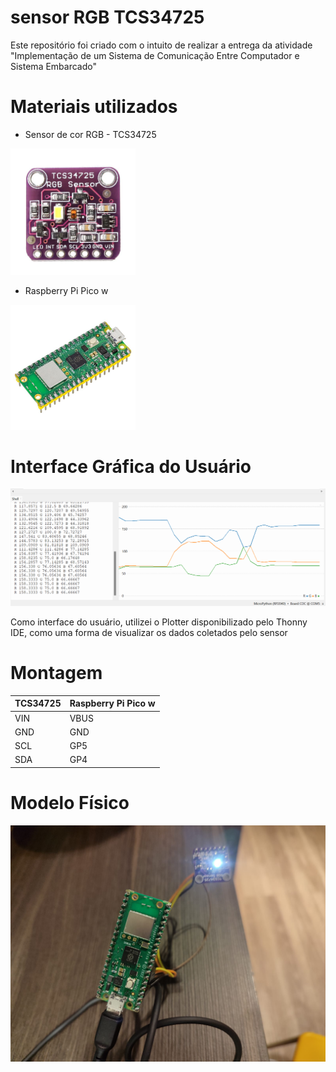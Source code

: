 # sensor RGB TCS34725
 
Este repositório foi criado com o intuito de realizar a entrega da atividade "Implementação de um Sistema de Comunicação Entre Computador e Sistema Embarcado"

# Materiais utilizados

- Sensor de cor RGB - TCS34725

<img src="img/sensor.png" width="200px">

- Raspberry Pi Pico w

<img src="img/pico_w_pinos_1.jpg" width="200px">

# Interface Gráfica do Usuário

<img src="img/grafico.png">

Como interface do usuário, utilizei o Plotter disponibilizado pelo Thonny IDE, como uma forma de visualizar os dados coletados pelo sensor

# Montagem

| TCS34725| Raspberry Pi Pico w |
|-------------|-------------|
| VIN | VBUS | 
| GND | GND |  
| SCL | GP5 | 
| SDA | GP4 | 

# Modelo Físico

<img src="img/modelo_fisico.jpeg">